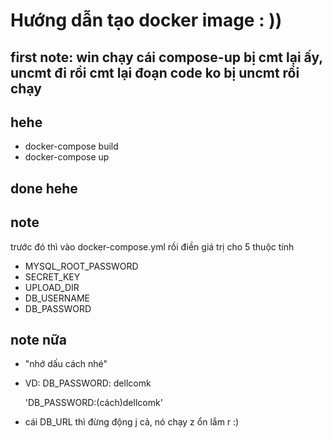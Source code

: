 # Hướng dẫn tạo docker image : ))

## first note: win chạy cái compose-up bị cmt lại ấy, uncmt đi rồi cmt lại đoạn code ko bị uncmt rồi chạy

## hehe

* docker-compose build
* docker-compose up

## done hehe

## note
trước đó thì vào docker-compose.yml rồi điền giá trị cho 5 thuộc tính
* MYSQL_ROOT_PASSWORD
* SECRET_KEY
* UPLOAD_DIR
* DB_USERNAME
* DB_PASSWORD

## note nữa
- "nhớ dấu cách nhé"
- VD: DB_PASSWORD: dellcomk

  'DB_PASSWORD:(cách)dellcomk'
- cái DB_URL thì đừng động j cả, nó chạy z ổn lắm r :)